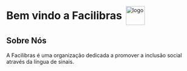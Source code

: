 <div style="display: flex; align-items: center;">
  <h1 style="margin: 0;"> Bem vindo a Facilibras </h1>
  <img src="https://i.ibb.co/xqPSBtFB/Libra-Logo.png" alt="logo" width="50" height="50" style="margin-left: 10px;">
</div>

## Sobre Nós
A Facilibras é uma organização dedicada a promover a inclusão social através da língua de sinais.
